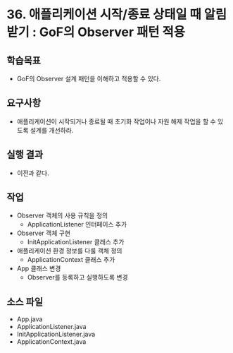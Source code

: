 # 36. 애플리케이션 시작/종료 상태일 때 알림 받기 : GoF의 Observer 패턴 적용

## 학습목표

- GoF의 Observer 설계 패턴을 이해하고 적용할 수 있다.

## 요구사항

- 애플리케이션이 시작되거나 종료될 때 초기화 작업이나 자원 해제 작업을 할 수 있도록 설계를 개선하라.

## 실행 결과

- 이전과 같다.

## 작업

- Observer 객체의 사용 규칙을 정의
  - ApplicationListener 인터페이스 추가
- Observer 객체 구현
  - InitApplicationListener 클래스 추가
- 애플리케이션 환경 정보를 다룰 객체 정의 
  - ApplicationContext 클래스 추가
- App 클래스 변경
  - Observer를 등록하고 실행하도록 변경
  
## 소스 파일

- App.java
- ApplicationListener.java
- InitApplicationListener.java
- ApplicationContext.java